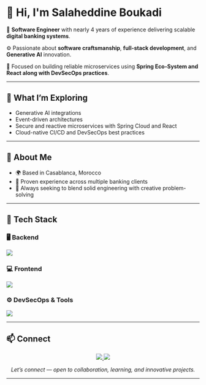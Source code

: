 # 👋 Hi, I'm Salaheddine Boukadi  

💼 **Software Engineer** with nearly 4 years of experience delivering scalable **digital banking systems**.

⚙️ Passionate about **software craftsmanship**, **full-stack development**, and **Generative AI** innovation.

🚀 Focused on building reliable microservices using **Spring Eco-System and React along with DevSecOps practices**.

---

## 🧠 What I’m Exploring
- Generative AI integrations
- Event-driven architectures
- Secure and reactive microservices with Spring Cloud and React
- Cloud-native CI/CD and DevSecOps best practices 

---

## 🧭 About Me
- 🌍 Based in Casablanca, Morocco  
- 🧩 Proven experience across multiple banking clients
- 🎯 Always seeking to blend solid engineering with creative problem-solving  

---

## 🧰 Tech Stack

### 🖥️ Backend
<p align="left">
  <img src="https://skillicons.dev/icons?i=java,spring,hibernate,maven,kafka,postgres,mongodb" />
</p>

### 💻 Frontend
<p align="left">
  <img src="https://skillicons.dev/icons?i=react,redux,angular,typescript,javascript,html,css,tailwind,jest" />
</p>

### ⚙️ DevSecOps & Tools
<p align="left">
  <img src="https://skillicons.dev/icons?i=git,linux,docker,kubernetes,jenkins,github,gitlab,bitbucket,aws,idea,vscode" />
</p>


---

## 📫 Connect

<p align="center">
  <a href="https://www.linkedin.com/in/salah-eddine-boukadi-21ba98169/" target="_blank" alt="LinkedIn">
    <img src="https://img.shields.io/badge/LinkedIn-0A66C2?style=for-the-badge&logo=linkedin&logoColor=white"/>
  </a>
  <a href="mailto:salaheddine.boukadi@outlook.com" target="_blank" alt="Email">
    <img src="https://img.shields.io/badge/Email-0078D4?style=for-the-badge&logo=microsoft-outlook&logoColor=white"/>
  </a>
</p>

<p align="center">
  <i>Let’s connect — open to collaboration, learning, and innovative projects.</i>
</p>

---

